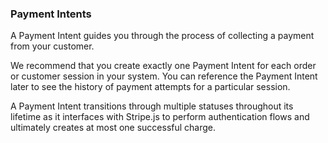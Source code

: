 ### Payment Intents

A Payment Intent guides you through the process of collecting a payment from your customer.

We recommend that you create exactly one Payment Intent for each order or customer session in your system. You can reference the Payment Intent later to see the history of payment attempts for a particular session.

A Payment Intent transitions through multiple statuses throughout its lifetime as it interfaces with Stripe.js to perform authentication flows and ultimately creates at most one successful charge.

